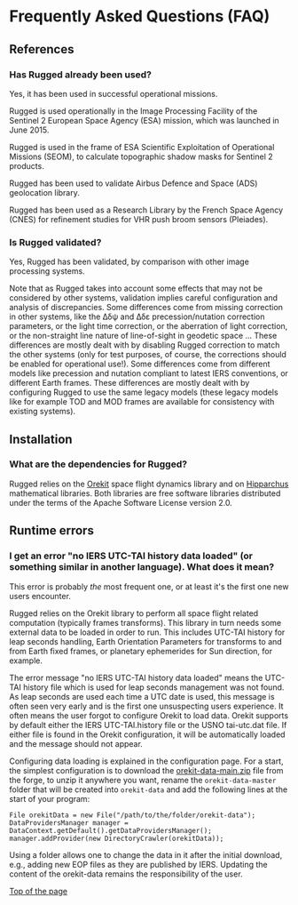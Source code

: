 <!--- Copyright 2013-2022 CS GROUP
  Licensed under the Apache License, Version 2.0 (the "License");
  you may not use this file except in compliance with the License.
  You may obtain a copy of the License at
  
    http://www.apache.org/licenses/LICENSE-2.0
  
  Unless required by applicable law or agreed to in writing, software
  distributed under the License is distributed on an "AS IS" BASIS,
  WITHOUT WARRANTIES OR CONDITIONS OF ANY KIND, either express or implied.
  See the License for the specific language governing permissions and
  limitations under the License.
-->

<a name="top"></a>

# Frequently Asked Questions (FAQ)

## References

### Has Rugged already been used?

Yes, it has been used in successful operational missions. 

Rugged is used operationally in the Image Processing Facility
of the Sentinel 2 European Space Agency (ESA) mission, which was launched in June 2015.

Rugged is used in the frame of ESA Scientific Exploitation of Operational Missions (SEOM), 
to calculate topographic shadow masks for Sentinel 2 products.

Rugged has been used to validate Airbus Defence and Space (ADS) geolocation library.

Rugged has been used as a Research Library by the French Space Agency (CNES) for
refinement studies for VHR push broom sensors (Pleiades).

### Is Rugged validated?

Yes, Rugged has been validated, by comparison with other image
processing systems.

Note that as Rugged takes into account some effects that may not be considered
by other systems, validation implies careful configuration and analysis of
discrepancies. Some differences come from missing correction in other systems,
like the Δδψ and Δδε precession/nutation correction parameters, or the light time
correction, or the aberration of light correction, or the non-straight line nature
of line-of-sight in geodetic space ... These differences are mostly dealt with
by disabling Rugged correction to match the other systems (only for test purposes,
of course, the corrections should be enabled for operational use!). Some differences
come from different models like precession and nutation compliant to latest IERS
conventions, or different Earth frames. These differences are mostly dealt with by
configuring Rugged to use the same legacy models (these legacy models like for example
TOD and MOD frames are available for consistency with existing systems).


## Installation

### What are the dependencies for Rugged?

Rugged relies on the [Orekit](https://www.orekit.org/ "Orekit homepage") space flight dynamics library and on
[Hipparchus](https://hipparchus.org/ "Hipparchus homepage") mathematical libraries. Both libraries are free
software libraries distributed under the terms of the Apache Software
License version 2.0.

## Runtime errors

### I get an error "no IERS UTC-TAI history data loaded" (or something similar in another language). What does it mean?

This error is probably *the* most frequent one, or at least it's the first one new users encounter.

Rugged relies on the Orekit library to perform all space flight related computation (typically
frames transforms). This library in turn needs some external data to be loaded in order to run.
This includes UTC-TAI history for leap seconds handling, Earth Orientation Parameters for
transforms to and from Earth fixed frames, or planetary ephemerides for Sun direction, for example.

The error message "no IERS UTC-TAI history data loaded" means the UTC-TAI history file which is used for leap
seconds management was not found. As leap seconds are used each time a UTC date is used, this message is
often seen very early and is the first one unsuspecting users experience. It often means the user forgot
to configure Orekit to load data. Orekit supports by default either the IERS UTC-TAI.history file or the
USNO tai-utc.dat file. If either file is found in the Orekit configuration, it will be automatically loaded
and the message should not appear.

Configuring data loading is explained in the configuration page. For a start, the simplest configuration
 is to download the [orekit-data-main.zip](https://gitlab.orekit.org/orekit/orekit-data/-/archive/main/orekit-data-main.zip)
file from the forge, to unzip it anywhere you want, rename the `orekit-data-master` folder that will be created
into `orekit-data` and add the following lines at the start of your program:

    File orekitData = new File("/path/to/the/folder/orekit-data");
    DataProvidersManager manager = DataContext.getDefault().getDataProvidersManager();
    manager.addProvider(new DirectoryCrawler(orekitData));

Using a folder allows one to change the data in it after the initial download, e.g., adding new EOP files as they
are published by IERS. Updating the content of the orekit-data remains the responsibility of the user.

[Top of the page](#top)
